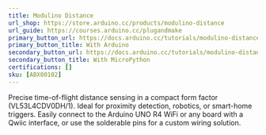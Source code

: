 ```yaml
---
title: Modulino Distance
url_shop: https://store.arduino.cc/products/modulino-distance
url_guide: https://courses.arduino.cc/plugandmake
primary_button_url: https://docs.arduino.cc/tutorials/modulino-distance/how-distance-ardu/
primary_button_title: With Arduino
secondary_button_url: https://docs.arduino.cc/tutorials/modulino-distance/how-distance-mp/
secondary_button_title: With MicroPython
certifications: []
sku: [ABX00102]
---
```


Precise time-of-flight distance sensing in a compact form factor (VL53L4CDV0DH/1). Ideal for proximity detection, robotics, or smart-home triggers. Easily connect to the Arduino UNO R4 WiFi or any board with a Qwiic interface, or use the solderable pins for a custom wiring solution.
